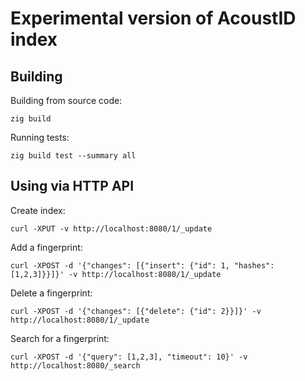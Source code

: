 # Experimental version of AcoustID index

## Building

Building from source code:

    zig build

Running tests:

    zig build test --summary all

## Using via HTTP API

Create index:

    curl -XPUT -v http://localhost:8080/1/_update

Add a fingerprint:

    curl -XPOST -d '{"changes": [{"insert": {"id": 1, "hashes": [1,2,3]}}]}' -v http://localhost:8080/1/_update

Delete a fingerprint:

    curl -XPOST -d '{"changes": [{"delete": {"id": 2}}]}' -v http://localhost:8080/1/_update

Search for a fingerprint:

    curl -XPOST -d '{"query": [1,2,3], "timeout": 10}' -v http://localhost:8080/_search
